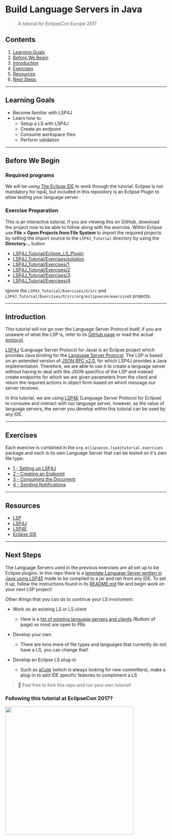 # Build Language Servers in Java

> A tutorial for EclipseCon Europe 2017

## Contents
1. [Learning Goals](#learning-goals)
2. [Before We Begin](#before-we-begin)
3. [Introduction](#introduction)
4. [Exercises](#exercises)
5. [Resources](#resources)
6. [Next Steps](#next-steps)

***

## Learning Goals

- Become familiar with LSP4J
- Learn how to:
	- Setup a LS with LSP4J
	- Create an endpoint
	- Consume workspace files
	- Perform validation

***

## Before We Begin

### Required programs

We will be using [The Eclipse IDE](https://www.eclipse.org/home/index.php) to work through the tutorial. Eclipse is not mandatory for lsp4j, but included in this repository is an Eclipse Plugin to allow testing your language server.

### Exercise Preparation

This is an interactive tutorial, if you are viewing this on GitHub, download the project now to be able to follow along with the exercise. Within Eclipse use **File > Open Projects from File System** to import the required projects by setting the Import source to the `LSP4J_Tutorial` directory by using the **Directory...** button

 - [LSP4J_Tutorial/Eclipse_LS_Plugin](/Eclipse_LS_Plugin/)
 - [LSP4J_Tutorial/Exercises/solution](/Exercises/solution)
 - [LSP4J_Tutorial/Exercises/1](/Exercises/1)
 - [LSP4J_Tutorial/Exercises/2](/Exercises/2)
 - [LSP4J_Tutorial/Exercises/3](/Exercises/3)
 - [LSP4J_Tutorial/Exercises/4](/Exercises/4)

Ignore the `LSP4J_Tutorial/Exercises/X/src` and `LSP4J_Tutorial/Exercises/X/src/org/eclipsecon/exerciseX` projects.

***

## Introduction

This tutorial will not go over the Language Server Protocol itself, if you are unaware of what the LSP is, refer to its [GitHub page](https://github.com/Microsoft/language-server-protocol) or read the actual [protocol](https://github.com/Microsoft/language-server-protocol/blob/master/protocol.md).

[LSP4J](https://github.com/eclipse/lsp4j) (Language Server Protocol for Java) is an Eclipse project which provides Java binding for the [Language Server Protocol](https://github.com/Microsoft/language-server-protocol). The LSP is based on an extended version of [JSON RPC v2.0](http://www.jsonrpc.org/specification), for which LSP4J provides a Java implementation. Therefore, we are able to use it to create a language server without having to deal with the JSON specifics of the LSP and instead create endpoints for which we are given parameters from the client and return the required actions in object form based on which message our server receives.

In this tutorial, we are using [LSP4E](https://projects.eclipse.org/projects/technology.lsp4e) (Language Server Protocol for Eclipse) to consume and interact with our language server, however, as the value of language servers, the server you develop within this tutorial can be used by any IDE.

***

## Exercises

Each exercise is contained in the `org.eclipsecon.lsp4jtutorial.exercises` package and each is its own Language Server that can be tested on it's own file type:

- [1 - Setting up LSP4J](/Exercises/1/1-README.md)
- [2 - Creating an Endpoint](/Exercises/2/2-README.md)
- [3 - Consuming the Document](/Exercises/3/3-README.md)
- [4 - Sending Notifications](/Exercises/4/4-README.md)

***

## Resources

- [LSP](https://github.com/Microsoft/language-server-protocol)
- [LSP4J](https://github.com/eclipse/lsp4j)
- [LSP4E](https://projects.eclipse.org/projects/technology.lsp4e)
- [Eclipse IDE](https://www.eclipse.org/downloads/)

***

## Next Steps

The Language Servers used in the previous exercises are all set up to be Eclipse plugins. In this repo there is a [template Language Server written in Java using LSP4E](/Template-LSP4J-Language-Server/) made to be compiled to a jar and ran from any IDE. To set it up, follow the instructions found in its [README.md](/Template-LSP4J-Language-Server/README.md) file and begin work on your next LSP project!

Other things that you can do to continue your LS involvment:

- Work on an existing LS or LS client
	- Here is a [list of existing language servers and clients](http://langserver.org/) (Bottom of page) as most are open to PRs

- Develop your own
	- There are tons more of file types and languages that currently do not have a LS, you can change that!

- Develop an Eclipse LS plug-in
	- Such as [aCute](https://github.com/eclipse/aCute) (which is always looking for new committers), make a plug-in to add IDE specific features to compliment a LS

> :fork_and_knife: Feel free to fork this repo and run your own tutorial!

### Following this tutorial at EclipseCon 2017?
<img src="https://github.com/LucasBullen/LSP4J_Tutorial/blob/master/leaveFeedback.png" width="400">
